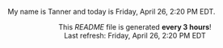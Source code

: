 My name is Tanner and today is Friday, April 26, 2:20 PM EDT.

<p align="center">This <i>README</i> file is generated <b>every 3 hours</b>!</br>Last refresh: Friday, April 26, 2:20 PM EDT<br /></p>
